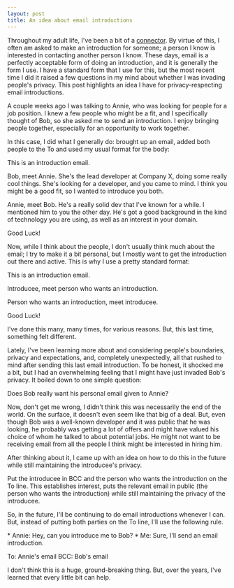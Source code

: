 ```yaml
---
layout: post
title: An idea about email introductions
---
```


Throughout my adult life, I've been a bit of a <a href="http://en.wikipedia.org/wiki/The_Tipping_Point#The_Law_of_the_Few">connector</a>. By virtue of this, I often am asked to make an introduction for someone; a person I know is interested in contacting another person I know. These days, email is a perfectly acceptable form of doing an introduction, and it is generally the form I use. I have a standard form that I use for this, but the most recent time I did it raised a few questions in my mind about whether I was invading people's privacy. This post highlights an idea I have for privacy-respecting email introductions.

A couple weeks ago I was talking to Annie, who was looking for people for a job position. I knew a few people who might be a fit, and I specifically thought of Bob, so she asked me to send an introduction. I enjoy bringing people together, especially for an opportunity to work together.

In this case, I did what I generally do: brought up an email, added both people to the To and used my usual format for the body:

<aside class='callout highlight'>
This is an introduction email.

Bob, meet Annie. She's the lead developer at Company X, doing some really cool things. She's looking for a developer, and you came to mind. I think you might be a good fit, so I wanted to introduce you both.

Annie, meet Bob. He's a really solid dev that I've known for a while. I mentioned him to you the other day. He's got a good background in the kind of technology you are using, as well as an interest in your domain.

Good Luck!
</aside>

Now, while I think about the people, I don't usually think much about the email; I try to make it a bit personal, but I mostly want to get the introduction out there and active. This is why I use a pretty standard format:

<aside class='callout highlight'>
This is an introduction email.

Introducee, meet person who wants an introduction.

Person who wants an introduction, meet introducee.

Good Luck!
</aside>

I've done this many, many times, for various reasons. But, this last time, something felt different.

Lately, I've been learning more about and considering people's boundaries, privacy and expectations, and, completely unexpectedly, all that rushed to mind after sending this last email introduction. To be honest, it shocked me a bit, but I had an overwhelming feeling that I might have just invaded Bob's privacy. It boiled down to one simple question:

<aside class='callout highlight'>
Does Bob really want his personal email given to Annie?
</aside>

Now, don't get me wrong, I didn't think this was necessarily the end of the world. On the surface, it doesn't even seem like that big of a deal. But, even though Bob was a well-known developer and it was public that he was looking, he probably was getting a lot of offers and might have valued his choice of whom he talked to about potential jobs. He might not want to be receiving email from all the people I think might be interested in hiring him.

After thinking about it, I came up with an idea on how to do this in the future while still maintaining the introducee's privacy.

<aside class='callout highlight'>
Put the introducee in BCC and the person who wants the introduction on the To line. This establishes interest, puts the relevant email in public (the person who wants the introduction) while still maintaining the privacy of the introducee.
</aside>

So, in the future, I'll be continuing to do email introductions whenever I can. But, instead of putting both parties on the To line, I'll use the following rule.

<aside class='callout highlight'>
* Annie: Hey, can you introduce me to Bob?
* Me: Sure, I'll send an email introduction.

To: Annie's email
BCC: Bob's email
</aside>

I don't think this is a huge, ground-breaking thing. But, over the years, I've learned that every little bit can help.
